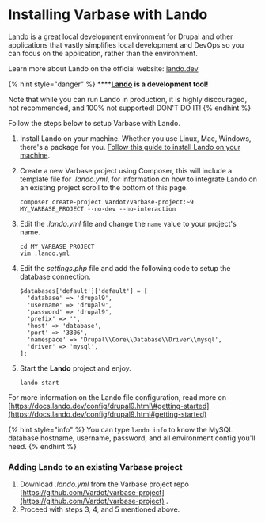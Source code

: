 # Installing Varbase with Lando

[Lando](https://lando.dev/) is a great local development environment for Drupal and other applications that vastly simplifies local development and DevOps so you can focus on the application, rather than the environment.

Learn more about Lando on the official website: [lando.dev](https://lando.dev/)

{% hint style="danger" %}
\*\*\*\*[**Lando**](https://lando.dev/) **is a development tool!**

Note that while you can run Lando in production, it is highly discouraged, not recommended, and 100% not supported! DON'T DO IT!
{% endhint %}

Follow the steps below to setup Varbase with Lando.

1. Install Lando on your machine. Whether you use Linux, Mac, Windows, there's a package for you. [Follow this guide to install Lando on your machine](https://docs.lando.dev/basics/installation.html#system-requirements). 
2. Create a new Varbase project using Composer, this will include a template file for _.lando.yml_, for information on how to integrate Lando on an existing project scroll to the bottom of this page.

   ```text
   composer create-project Vardot/varbase-project:~9 MY_VARBASE_PROJECT --no-dev --no-interaction
   ```

3. Edit the _.lando.yml_ file and change the `name` value to your project's name.

   ```text
   cd MY_VARBASE_PROJECT
   vim .lando.yml
   ```

4. Edit the _settings.php_ file and add the following code to setup the database connection.

   ```text
   $databases['default']['default'] = [
     'database' => 'drupal9',
     'username' => 'drupal9',
     'password' => 'drupal9',
     'prefix' => '',
     'host' => 'database',
     'port' => '3306',
     'namespace' => 'Drupal\\Core\\Database\\Driver\\mysql',
     'driver' => 'mysql',
   ];

   ```

5. Start the **Lando** project and enjoy.

   ```text
   lando start
   ```



For more information on the Lando file configuration, read more on [https://docs.lando.dev/config/drupal9.html\#getting-started](https://docs.lando.dev/config/drupal9.html#getting-started)

{% hint style="info" %}
You can type `lando info` to know the MySQL database hostname, username,  password, and all environment config you'll need.
{% endhint %}



### Adding Lando to an existing Varbase project

1. Download _.lando.yml_ from the Varbase project repo [https://github.com/Vardot/varbase-project](https://github.com/Vardot/varbase-project) .
2. Proceed with steps 3, 4, and 5 mentioned above.

